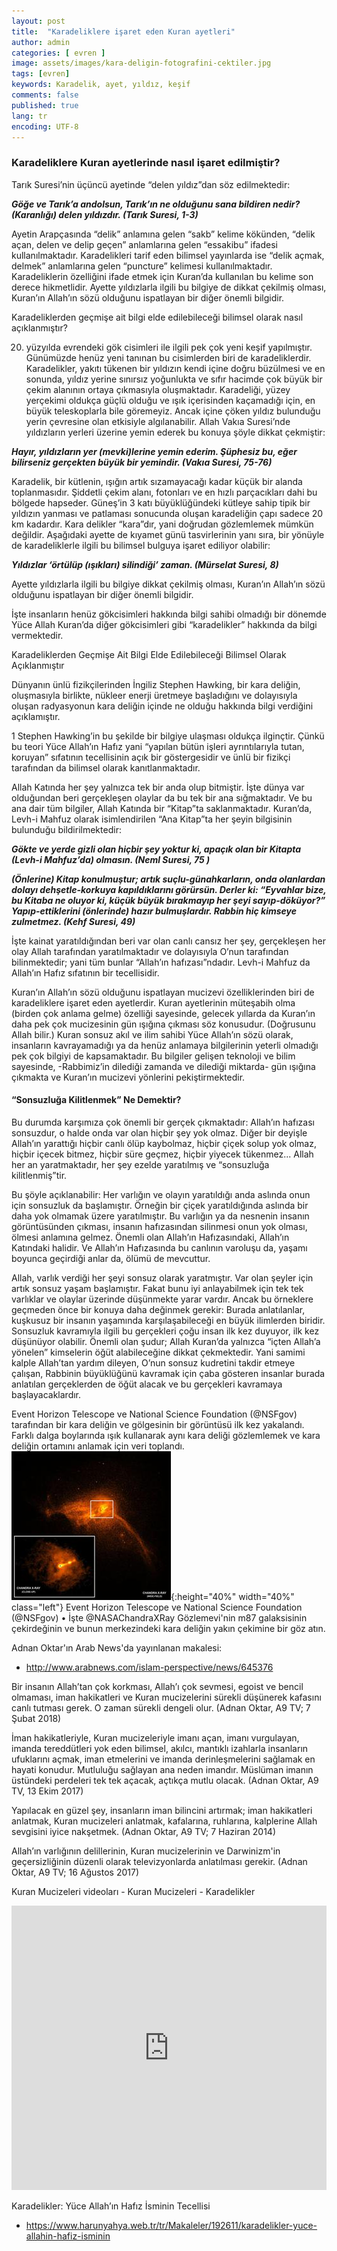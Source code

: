 ```yaml
---
layout: post
title:  "Karadeliklere işaret eden Kuran ayetleri"
author: admin
categories: [ evren ]
image: assets/images/kara-deligin-fotografini-cektiler.jpg
tags: [evren]
keywords: Karadelik, ayet, yıldız, keşif
comments: false
published: true
lang: tr
encoding: UTF-8
---
```


### Karadeliklere Kuran ayetlerinde nasıl işaret edilmiştir?

Tarık Suresi’nin üçüncü ayetinde “delen yıldız”dan söz edilmektedir:

***Göğe ve Tarık’a andolsun, Tarık’ın ne olduğunu sana bildiren nedir? (Karanlığı) delen yıldızdır. (Tarık Suresi, 1-3)***

Ayetin Arapçasında “delik” anlamına gelen “sakb” kelime kökünden, “delik açan, delen ve delip geçen” anlamlarına gelen “essakibu” ifadesi kullanılmaktadır. Karadelikleri tarif eden bilimsel yayınlarda ise “delik açmak, delmek” anlamlarına gelen “puncture” kelimesi kullanılmaktadır. Karadeliklerin özelliğini ifade etmek için Kuran’da kullanılan bu kelime son derece hikmetlidir. Ayette yıldızlarla ilgili bu bilgiye de dikkat çekilmiş olması, Kuran’ın Allah’ın sözü olduğunu ispatlayan bir diğer önemli bilgidir.

Karadeliklerden geçmişe ait bilgi elde edilebileceği bilimsel olarak nasıl açıklanmıştır?

20. yüzyılda evrendeki gök cisimleri ile ilgili pek çok yeni keşif yapılmıştır. Günümüzde henüz yeni tanınan bu cisimlerden biri de karadeliklerdir. Karadelikler, yakıtı tükenen bir yıldızın kendi içine doğru büzülmesi ve en sonunda, yıldız yerine sınırsız yoğunlukta ve sıfır hacimde çok büyük bir çekim alanının ortaya çıkmasıyla oluşmaktadır. Karadeliği, yüzey yerçekimi oldukça güçlü olduğu ve ışık içerisinden kaçamadığı için, en büyük teleskoplarla bile göremeyiz. Ancak içine çöken yıldız bulunduğu yerin çevresine olan etkisiyle algılanabilir. Allah Vakıa Suresi’nde yıldızların yerleri üzerine yemin ederek bu konuya şöyle dikkat çekmiştir:

***Hayır, yıldızların yer (mevki)lerine yemin ederim. Şüphesiz bu, eğer bilirseniz gerçekten büyük bir yemindir. (Vakıa Suresi, 75-76)***

Karadelik, bir kütlenin, ışığın artık sızamayacağı kadar küçük bir alanda toplanmasıdır. Şiddetli çekim alanı, fotonları ve en hızlı parçacıkları dahi bu bölgede hapseder. Güneş’in 3 katı büyüklüğündeki kütleye sahip tipik bir yıldızın yanması ve patlaması sonucunda oluşan karadeliğin çapı sadece 20 km kadardır. Kara delikler “kara”dır, yani doğrudan gözlemlemek mümkün değildir. Aşağıdaki ayette de kıyamet günü tasvirlerinin yanı sıra, bir yönüyle de karadeliklerle ilgili bu bilimsel bulguya işaret ediliyor olabilir:

***Yıldızlar ‘örtülüp (ışıkları) silindiği’ zaman. (Mürselat Suresi, 8)***

Ayette yıldızlarla ilgili bu bilgiye dikkat çekilmiş olması, Kuran’ın Allah’ın sözü olduğunu ispatlayan bir diğer önemli bilgidir.

İşte insanların henüz gökcisimleri hakkında bilgi sahibi olmadığı bir dönemde Yüce Allah Kuran’da diğer gökcisimleri gibi “karadelikler” hakkında da bilgi vermektedir.

Karadeliklerden Geçmişe Ait Bilgi Elde Edilebileceği Bilimsel Olarak Açıklanmıştır

Dünyanın ünlü fizikçilerinden İngiliz Stephen Hawking, bir kara deliğin, oluşmasıyla birlikte, nükleer enerji üretmeye başladığını ve dolayısıyla oluşan radyasyonun kara deliğin içinde ne olduğu hakkında bilgi verdiğini açıklamıştır.

1 Stephen Hawking’in bu şekilde bir bilgiye ulaşması oldukça ilginçtir. Çünkü bu teori Yüce Allah’ın Hafız yani “yapılan bütün işleri ayrıntılarıyla tutan, koruyan” sıfatının tecellisinin açık bir göstergesidir ve ünlü bir fizikçi tarafından da bilimsel olarak kanıtlanmaktadır.

Allah Katında her şey yalnızca tek bir anda olup bitmiştir. İşte dünya var olduğundan beri gerçekleşen olaylar da bu tek bir ana sığmaktadır. Ve bu ana dair tüm bilgiler, Allah Katında bir “Kitap”ta saklanmaktadır. Kuran’da, Levh-i Mahfuz olarak isimlendirilen “Ana Kitap”ta her şeyin bilgisinin bulunduğu bildirilmektedir:

***Gökte ve yerde gizli olan hiçbir şey yoktur ki, apaçık olan bir Kitapta (Levh-i Mahfuz’da) olmasın. (Neml Suresi, 75 )***

***(Önlerine) Kitap konulmuştur; artık suçlu-günahkarların, onda olanlardan dolayı dehşetle-korkuya kapıldıklarını görürsün. Derler ki: “Eyvahlar bize, bu Kitaba ne oluyor ki, küçük büyük bırakmayıp her şeyi sayıp-döküyor?” Yapıp-ettiklerini (önlerinde) hazır bulmuşlardır. Rabbin hiç kimseye zulmetmez. (Kehf Suresi, 49)***

İşte kainat yaratıldığından beri var olan canlı cansız her şey, gerçekleşen her olay Allah tarafından yaratılmaktadır ve dolayısıyla O’nun tarafından bilinmektedir; yani tüm bunlar “Allah’ın hafızası”ndadır. Levh-i Mahfuz da Allah’ın Hafız sıfatının bir tecellisidir.

Kuran’ın Allah’ın sözü olduğunu ispatlayan mucizevi özelliklerinden biri de karadeliklere işaret eden ayetlerdir. Kuran ayetlerinin müteşabih olma (birden çok anlama gelme) özelliği sayesinde, gelecek yıllarda da Kuran’ın daha pek çok mucizesinin gün ışığına çıkması söz konusudur. (Doğrusunu Allah bilir.) Kuran sonsuz akıl ve ilim sahibi Yüce Allah’ın sözü olarak, insanların kavrayamadığı ya da henüz anlamaya bilgilerinin yeterli olmadığı pek çok bilgiyi de kapsamaktadır. Bu bilgiler gelişen teknoloji ve bilim sayesinde, -Rabbimiz’in dilediği zamanda ve dilediği miktarda- gün ışığına çıkmakta ve Kuran’ın mucizevi yönlerini pekiştirmektedir.

#### “Sonsuzluğa Kilitlenmek” Ne Demektir?

Bu durumda karşımıza çok önemli bir gerçek çıkmaktadır: Allah’ın hafızası sonsuzdur, o halde onda var olan hiçbir şey yok olmaz. Diğer bir deyişle Allah’ın yarattığı hiçbir canlı ölüp kaybolmaz, hiçbir çiçek solup yok olmaz, hiçbir içecek bitmez, hiçbir süre geçmez, hiçbir yiyecek tükenmez... Allah her an yaratmaktadır, her şey ezelde yaratılmış ve “sonsuzluğa kilitlenmiş”tir.

Bu şöyle açıklanabilir: Her varlığın ve olayın yaratıldığı anda aslında onun için sonsuzluk da başlamıştır. Örneğin bir çiçek yaratıldığında aslında bir daha yok olmamak üzere yaratılmıştır. Bu varlığın ya da nesnenin insanın görüntüsünden çıkması, insanın hafızasından silinmesi onun yok olması, ölmesi anlamına gelmez. Önemli olan Allah’ın Hafızasındaki, Allah’ın Katındaki halidir. Ve Allah’ın Hafızasında bu canlının varoluşu da, yaşamı boyunca geçirdiği anlar da, ölümü de mevcuttur.

Allah, varlık verdiği her şeyi sonsuz olarak yaratmıştır. Var olan şeyler için artık sonsuz yaşam başlamıştır. Fakat bunu iyi anlayabilmek için tek tek varlıklar ve olaylar üzerinde düşünmekte yarar vardır. Ancak bu örneklere geçmeden önce bir konuya daha değinmek gerekir: Burada anlatılanlar, kuşkusuz bir insanın yaşamında karşılaşabileceği en büyük ilimlerden biridir. Sonsuzluk kavramıyla ilgili bu gerçekleri çoğu insan ilk kez duyuyor, ilk kez düşünüyor olabilir. Önemli olan şudur; Allah Kuran’da yalnızca “içten Allah’a yönelen” kimselerin öğüt alabileceğine dikkat çekmektedir. Yani samimi kalple Allah’tan yardım dileyen, O’nun sonsuz kudretini takdir etmeye çalışan, Rabbinin büyüklüğünü kavramak için çaba gösteren insanlar burada anlatılan gerçeklerden de öğüt alacak ve bu gerçekleri kavramaya başlayacaklardır.

Event Horizon Telescope ve National Science Foundation (@NSFgov) tarafından bir kara deliğin ve gölgesinin bir görüntüsü ilk kez yakalandı. Farklı dalga boylarında ışık kullanarak aynı kara deliği gözlemlemek ve kara deliğin ortamını anlamak için veri toplandı.
![Dua](/assets/images/kara_delik.jpg "Hafıza Kuran Okuttuk"){:height="40%" width="40%" class="left"}
Event Horizon Telescope ve National Science Foundation (@NSFgov)  &bull; İşte @NASAChandraXRay Gözlemevi'nin m87 galaksisinin çekirdeğinin ve bunun merkezindeki kara deliğin yakın çekimine bir göz atın.

Adnan Oktar'ın Arab News'da yayınlanan makalesi:
- http://www.arabnews.com/islam-perspective/news/645376

Bir insanın Allah’tan çok korkması, Allah’ı çok sevmesi, egoist ve bencil olmaması, iman hakikatleri ve Kuran mucizelerini sürekli düşünerek kafasını canlı tutması gerek. O zaman sürekli dengeli olur. (Adnan Oktar, A9 TV; 7 Şubat 2018)

İman hakikatleriyle, Kuran mucizeleriyle imanı açan, imanı vurgulayan, imanda tereddütleri yok eden bilimsel, akılcı, mantıklı izahlarla insanların ufuklarını açmak, iman etmelerini ve imanda derinleşmelerini sağlamak en hayati konudur. Mutluluğu sağlayan ana neden imandır. Müslüman imanın üstündeki perdeleri tek tek açacak, açtıkça mutlu olacak. (Adnan Oktar, A9 TV, 13 Ekim 2017)

Yapılacak en güzel şey, insanların iman bilincini artırmak; iman hakikatleri anlatmak, Kuran mucizeleri anlatmak, kafalarına, ruhlarına, kalplerine Allah sevgisini iyice nakşetmek. (Adnan Oktar, A9 TV; 7 Haziran 2014)

Allah’ın varlığının delillerinin, Kuran mucizelerinin ve Darwinizm'in geçersizliğinin düzenli olarak televizyonlarda anlatılması gerekir. (Adnan Oktar, A9 TV; 16 Ağustos 2017)

Kuran Mucizeleri videoları - Kuran Mucizeleri - Karadelikler

<iframe style="width:100%;" height="455" src="https://www.youtube.com/embed/m1wNxXxtGVg" frameborder="0" allowfullscreen></iframe>

Karadelikler: Yüce Allah’ın Hafız İsminin Tecellisi
- https://www.harunyahya.web.tr/tr/Makaleler/192611/karadelikler-yuce-allahin-hafiz-isminin
